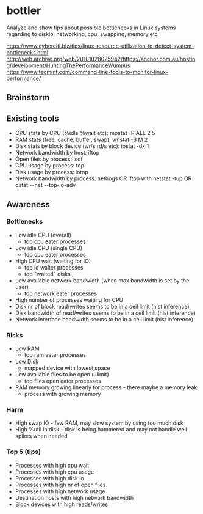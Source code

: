 # bottler
Analyze and show tips about possible bottlenecks in Linux systems regarding to diskio, networking, cpu, swapping, memory etc

https://www.cyberciti.biz/tips/linux-resource-utilization-to-detect-system-bottlenecks.html
http://web.archive.org/web/20101028025942/https://anchor.com.au/hosting/development/HuntingThePerformanceWumpus
https://www.tecmint.com/command-line-tools-to-monitor-linux-performance/

## Brainstorm

## Existing tools

* CPU stats by CPU (%idle %wait etc): mpstat -P ALL 2 5
* RAM stats (free, cache, buffer, swap): vmstat -S M 2
* Disk stats by block device (wr/s rd/s etc): iostat -dx 1
* Network bandwidth by host: iftop
* Open files by process: lsof
* CPU usage by process: top
* Disk usage by process: iotop
* Network bandwidth by process: nethogs OR iftop with netstat -tup OR dstat --net --top-io-adv

## Awareness

### Bottlenecks

* Low idle CPU (overall)
  * top cpu eater processes
* Low idle CPU (single CPU)
  * top cpu eater processes
* High CPU wait (waiting for IO)
  * top io waiter processes
  * top "waited" disks
* Low available network bandwidth (when max bandwidth is set by the user)
  * top network eater processes
* High number of processes waiting for CPU
* Disk nr of block read/writes seems to be in a ceil limit (hist inference)
* Disk bandwidth of read/writes seems to be in a ceil limit (hist inference)
* Network interface bandwidth seems to be in a ceil limit (hist inference)

### Risks

* Low RAM
  * top ram eater processes
* Low Disk
  * mapped device with lowest space
* Low available files to be open (ulimit)
  * top files open eater processes
* RAM memory growing linearly for process - there maybe a memory leak
  * process with growing memory

### Harm

* High swap IO - few RAM, may slow system by using too much disk
* High %util in disk - disk is being hammered and may not handle well spikes when needed

### Top 5 (tips)

* Processes with high cpu wait
* Processes with high cpu usage
* Processes with high disk io
* Processes with high nr of open files
* Processes with high network usage
* Destination hosts with high network bandwidth
* Block devices with high reads/writes

